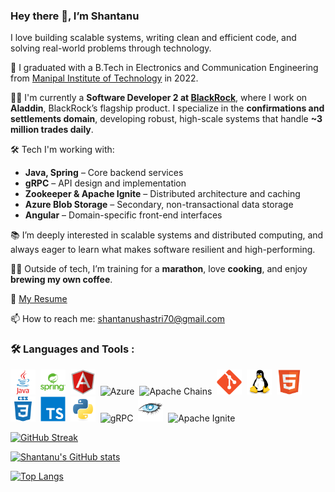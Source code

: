 ### Hey there 👋, I’m Shantanu

I love building scalable systems, writing clean and efficient code, and solving real-world problems through technology.

🌱 I graduated with a B.Tech in Electronics and Communication Engineering from [Manipal Institute of Technology](https://manipal.edu/mit.html) in 2022.

👨‍💻 I'm currently a **Software Developer 2 at [BlackRock](https://www.blackrock.com)**, where I work on **Aladdin**, BlackRock’s flagship product. I specialize in the **confirmations and settlements domain**, developing robust, high-scale systems that handle **~3 million trades daily**.

🛠️ Tech I'm working with:
- **Java, Spring** – Core backend services  
- **gRPC** – API design and implementation  
- **Zookeeper & Apache Ignite** – Distributed architecture and caching  
- **Azure Blob Storage** – Secondary, non-transactional data storage  
- **Angular** – Domain-specific front-end interfaces

📚 I’m deeply interested in scalable systems and distributed computing, and always eager to learn what makes software resilient and high-performing.

🏃‍♂️ Outside of tech, I’m training for a **marathon**, love **cooking**, and enjoy **brewing my own coffee**.

📄 [My Resume](https://www.linkedin.com/in/shantanushastri/details/featured/1747032065916/single-media-viewer/?profileId=ACoAAClBdJwB72c1ILq5zrwCwupLj1jeecz2P7E)

📫 How to reach me: [shantanushastri70@gmail.com](mailto:shantanushastri70@gmail.com)

### :hammer_and_wrench: Languages and Tools :

<div>
  <img src="https://github.com/devicons/devicon/blob/master/icons/java/java-original-wordmark.svg" title="Java" alt="Java" width="40" height="40"/>&nbsp;
  <img src="https://github.com/devicons/devicon/blob/master/icons/spring/spring-original-wordmark.svg" title="Spring" alt="Spring" width="40" height="40"/>&nbsp;
  <img src="https://github.com/devicons/devicon/blob/master/icons/angularjs/angularjs-original.svg" title="Angular" alt="Angular" width="40" height="40"/>&nbsp;
  <img src="https://cdn.jsdelivr.net/gh/devicons/devicon/icons/azure/azure-original.svg" title="Azure & Azure Blob" alt="Azure" width="40" height="40"/>&nbsp;
  <img src="https://cdn.jsdelivr.net/gh/devicons/devicon/icons/apache/apache-original-wordmark.svg" title="Apache Chains (Generic)" alt="Apache Chains" width="40" height="40"/>&nbsp;
  <img src="https://raw.githubusercontent.com/devicons/devicon/master/icons/git/git-original.svg" title="Git" alt="Git" width="40" height="40"/>&nbsp;
  <img src="https://raw.githubusercontent.com/devicons/devicon/master/icons/linux/linux-original.svg" title="Linux" alt="Linux" width="40" height="40"/>&nbsp;
  <img src="https://raw.githubusercontent.com/devicons/devicon/master/icons/html5/html5-original.svg" title="HTML5" alt="HTML" width="40" height="40"/>&nbsp;
  <img src="https://raw.githubusercontent.com/devicons/devicon/master/icons/css3/css3-plain-wordmark.svg" title="CSS3" alt="CSS" width="40" height="40"/>&nbsp;
  <img src="https://raw.githubusercontent.com/devicons/devicon/master/icons/typescript/typescript-original.svg" title="TypeScript" alt="TypeScript" width="40" height="40"/>&nbsp;
  <img src="https://raw.githubusercontent.com/devicons/devicon/master/icons/python/python-original.svg" title="Python" alt="Python" width="40" height="40"/>&nbsp;
  <img src="https://avatars.githubusercontent.com/u/7802525?s=200&v=4" title="gRPC" alt="gRPC" width="40" height="40"/>&nbsp;
  <img src="https://raw.githubusercontent.com/devicons/devicon/master/icons/cassandra/cassandra-original.svg" title="Cassandra" alt="Cassandra" width="40" height="40"/>&nbsp;
  <img src="https://www.pikpng.com/pngl/m/239-2399234_file-apache-ignite-logo-svg-wikipedia-ea-sports.png" title="Apache Ignite" alt="Apache Ignite" width="40" height="40"/>&nbsp;
</div>


[![GitHub Streak](http://github-readme-streak-stats.herokuapp.com?user=ShantanuShastri7&theme=dark&background=000000)](https://git.io/streak-stats)

[![Shantanu's GitHub stats](https://github-readme-stats.vercel.app/api?username=ShantanuShastri7)](https://github.com/anuraghazra/github-readme-stats)

[![Top Langs](https://github-readme-stats.vercel.app/api/top-langs/?username=ShantanuShastri7&layout=compact&theme=vision-friendly-dark)](https://github.com/anuraghazra/github-readme-stats)
